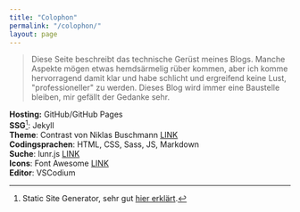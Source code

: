 ```yaml
---
title: "Colophon"
permalink: "/colophon/"
layout: page
---
```


> Diese Seite beschreibt das technische Gerüst meines Blogs. Manche Aspekte mögen etwas hemdsärmelig rüber kommen, aber ich komme hervorragend damit klar und habe schlicht und ergreifend keine Lust, "professioneller" zu werden. Dieses Blog wird immer eine Baustelle bleiben, mir gefällt der Gedanke sehr.

**Hosting:** GitHub/GitHub Pages  
**SSG**[^1]: Jekyll  
**Theme**: Contrast von Niklas Buschmann [LINK](https://github.com/niklasbuschmann/contrast)  
**Codingsprachen**: HTML, CSS, Sass, JS, Markdown  
**Suche**: lunr.js [LINK](https://learn.cloudcannon.com/jekyll/jekyll-search-using-lunr-js/)  
**Icons**: Font Awesome [LINK](https://fontawesome.com)  
**Editor**: VSCodium  

[^1]: Static Site Generator, sehr gut [hier erklärt](https://kinsta.com/de/docs/statisches-seiten-hosting/statische-seiten-erste-schritte/statische-seite-generatoren/).